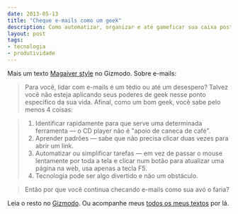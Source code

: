 ```yaml
---
date: 2013-05-13
title: "Cheque e-mails como um geek"
description: Como automatizar, organizar e até gameficar sua caixa postal
layout: post
tags: 
- tecnologia
- produtividade
---
```


Mais um texto [Magaiver style](http://colunistas.ig.com.br/magaiver/) no Gizmodo. Sobre e-mails:

> Para você, lidar com e-mails é um tédio ou até um desespero? Talvez você não esteja aplicando seus poderes de geek nesse ponto específico da sua vida. Afinal, como um bom geek, você sabe pelo menos 4 coisas:

> 1. Identificar rapidamente para que serve uma determinada ferramenta — o CD player não é "apoio de caneca de café".
> 2. Aprender padrões — sabe que não precisa clicar duas vezes para abrir um link.
> 3. Automatizar ou simplificar tarefas — em vez de passar o mouse lentamente por toda a tela e clicar num botão para atualizar uma página na web, usa apenas a tecla F5.
> 4. Tecnologia pode ser algo divertido e não um obstáculo.

> Então por que você continua checando e-mails como sua avó o faria?

Leia o resto no [Gizmodo](http://gizmodo.uol.com.br/cheque-e-mails-como-um-geek/). Ou acompanhe meus [todos os meus textos](http://gizmodo.uol.com.br/author/eduardo-fernandes/) por lá.